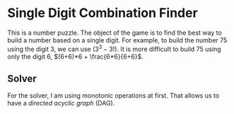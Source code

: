 # Single Digit Combination Finder

This is a number puzzle.
The object of the game is to find the best way to build a number based on a single digit.
For example, to build the number $75$ using the digit $3$, we can use $(3^3 - 3!)$.
It is more difficult to build $75$ using only the digit $6$, $(6+6)*6 + \frac{6*6}{6+6}$.

## Solver

For the solver, I am using monotonic operations at first.
That allows us to have a _directed acyclic graph_ (DAG).

